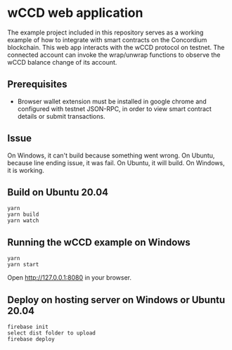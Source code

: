 # wCCD web application

The example project included in this repository serves as a working example of how to integrate with smart contracts on the Concordium blockchain. This web app interacts with the wCCD protocol on testnet. The connected account can invoke the wrap/unwrap functions to observe the wCCD balance change of its account.

## Prerequisites

-   Browser wallet extension must be installed in google chrome and configured with testnet JSON-RPC, in order to view smart contract details or submit transactions.

## Issue
On Windows, it can't build because something went wrong.
On Ubuntu, because line ending issue, it was fail.
On Ubuntu, it will build.
On Windows, it is working.

## Build on Ubuntu 20.04

```
yarn
yarn build
yarn watch
```

## Running the wCCD example on Windows

```
yarn
yarn start
```

Open http://127.0.0.1:8080 in your browser.

## Deploy on hosting server on Windows or Ubuntu 20.04
```
firebase init
select dist folder to upload
firebase deploy
```